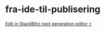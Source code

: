 # fra-ide-til-publisering

[Edit in StackBlitz next generation editor ⚡️](https://stackblitz.com/~/github.com/ThereseGlode/fra-ide-til-publisering)